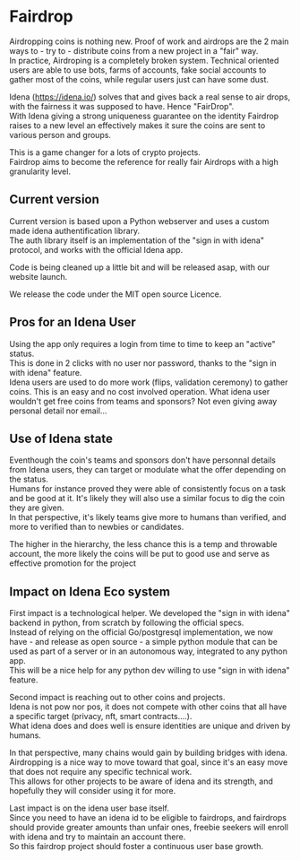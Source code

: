 
# Fairdrop

Airdropping coins is nothing new. Proof of work and airdrops are the 2 main ways to - try to - distribute coins from a new project in a "fair" way.  
In practice, Airdroping is a completely broken system. Technical oriented users are able to use bots, farms of accounts, fake social accounts to gather most of the coins, while regular users just can have some dust. 

Idena (https://idena.io/) solves that and gives back a real sense to air drops, with the fairness it was supposed to have. Hence "FairDrop".  
With Idena giving a strong uniqueness guarantee on the identity Fairdrop raises to a new level an effectively makes it sure the coins are sent to various person and groups. 

This is a game changer for a lots of crypto projects.  
Fairdrop aims to become the reference for really fair Airdrops with a high granularity level.

## Current version

Current version is based upon a Python webserver and uses a custom made idena authentification library.  
The auth library itself is an implementation of the "sign in with idena" protocol, and works with the official Idena app.

Code is being cleaned up a little bit and will be released asap, with our website launch.

We release the code under the MIT open source Licence.

## Pros for an Idena User
Using the app only requires a login from time to time to keep an "active" status.  
This is done in 2 clicks with no user nor password, thanks to the "sign in with idena" feature.  
Idena users are used to do more work (flips, validation ceremony) to gather coins. This is an easy and no cost involved operation. 
What idena user wouldn't get free coins from teams and sponsors? Not even giving away personal detail nor email...

## Use of Idena state
Eventhough the coin's teams and sponsors don't have personnal details from Idena users, they can target or modulate what the offer depending on the status.  
Humans for instance proved they were able of consistently focus on a task and be good at it. It's likely they will also use a similar focus to dig the coin they are given.  
In that perspective, it's likely teams give more to humans than verified, and more to verified than to newbies or candidates.

The higher in the hierarchy, the less chance this is a temp and throwable account, the more likely the coins will be put to good use and serve as effective promotion for the project

## Impact on Idena Eco system

First impact is a technological helper. We developed the "sign in with idena" backend in python, from scratch by following the official specs.  
Instead of relying on the official Go/postgresql implementation, we now have - and release as open source - a simple python module that can be used as part of a server or in an autonomous way, integrated to any python app.  
This will be a nice help for any python dev willing to use "sign in with idena" feature.  

Second impact is reaching out to other coins and projects.  
Idena is not pow nor pos, it does not compete with other coins that all have a specific target (privacy, nft, smart contracts....).  
What idena does and does well is ensure identities are unique and driven by humans.

In that perspective, many chains would gain by building bridges with idena.  
Airdropping is a nice way to move toward that goal, since it's an easy move that does not require any specific technical work.  
This allows for other projects to be aware of idena and its strength, and hopefully they will consider using it for more.  

Last impact is on the idena user base itself.  
Since you need to have an idena id to be eligible to fairdrops, and fairdrops should provide greater amounts than unfair ones, freebie seekers will enroll with idena and try to maintain an account there.  
So this fairdrop project should foster a continuous user base growth.
